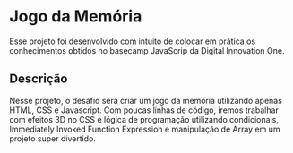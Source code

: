 # Jogo da Memória

Esse projeto foi desenvolvido com intuito de colocar em prática os conhecimentos obtidos no basecamp JavaScrip da Digital Innovation One.

## Descrição

Nesse projeto, o desafio será criar um jogo da memória utilizando apenas HTML, CSS e Javascript. Com poucas linhas de código, iremos trabalhar com efeitos 3D no CSS e lógica de programação utilizando condicionais, Immediately Invoked Function Expression e manipulação de Array em um projeto super divertido.
